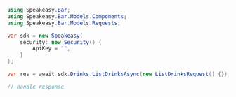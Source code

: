 <!-- Start SDK Example Usage [usage] -->
```csharp
using Speakeasy.Bar;
using Speakeasy.Bar.Models.Components;
using Speakeasy.Bar.Models.Requests;

var sdk = new Speakeasy(
    security: new Security() {
        ApiKey = "",
    }
);

var res = await sdk.Drinks.ListDrinksAsync(new ListDrinksRequest() {});

// handle response
```
<!-- End SDK Example Usage [usage] -->